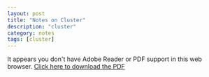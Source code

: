 ```yaml
---
layout: post
title: "Notes on Cluster"
description: "cluster"
category: notes
tags: [cluster]
---
```

<style type="text/css">
<!--

#pdf {
	width: 500px;
	height: 300px;
	margin: 2em auto;
	border: 10px solid #6699FF;
}

#pdf p {
   padding: 1em;
}

#pdf object {
   display: block;
   border: solid 1px #666;
}

-->
</style>

<script type="text/javascript" src="/media/css/pdfobject.js"></script>

<script type="text/javascript">

window.onload = function (){

	var success = new PDFObject({ url: "/pdf/sample.pdf" }).embed("pdf");
	
};

</script> 
  <body>
    <p>It appears you don't have Adobe Reader or PDF support in this web
    browser. <a href="http://www.adobe.com/illustrator.pdf">Click here to download the PDF</a></p>
  </body>
